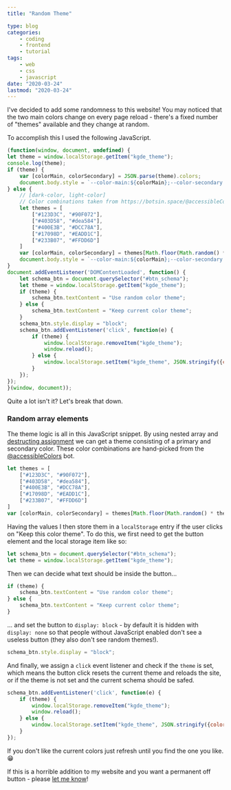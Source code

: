 ```yaml
---
title: "Random Theme"

type: blog
categories:
    - coding
    - frontend
    - tutorial
tags:
    - web
    - css
    - javascript
date: "2020-03-24"
lastmod: "2020-03-24"
---
```


I've decided to add some randomness to this website! You may noticed that the two main colors change on every page reload - there's a fixed number of "themes" available and they change at random.

To accomplish this I used the following JavaScript.

```js
(function(window, document, undefined) {
let theme = window.localStorage.getItem("kgde_theme");
console.log(theme);
if (theme) {
    var [colorMain, colorSecondary] = JSON.parse(theme).colors;
    document.body.style = `--color-main:${colorMain};--color-secondary:${colorSecondary}`;
} else {
    // [dark-color, light-color]
    // Color combinations taken from https://botsin.space/@accessibleColors
    let themes = [
        ["#123D3C", "#90F072"],
        ["#403D58", "#dea584"],
        ["#400E3B", "#DCC78A"],
        ["#17098D", "#EADD1C"],
        ["#233B07", "#FFDD6D"]
    ]
    var [colorMain, colorSecondary] = themes[Math.floor(Math.random() * themes.length)];
    document.body.style = `--color-main:${colorMain};--color-secondary:${colorSecondary}`;
}
document.addEventListener('DOMContentLoaded', function() {
    let schema_btn = document.querySelector("#btn_schema");
    let theme = window.localStorage.getItem("kgde_theme");
    if (theme) {
        schema_btn.textContent = "Use random color theme";
    } else {
        schema_btn.textContent = "Keep current color theme";
    }
    schema_btn.style.display = "block";
    schema_btn.addEventListener('click', function(e) {
        if (theme) {
            window.localStorage.removeItem("kgde_theme");
            window.reload();
        } else {
            window.localStorage.setItem("kgde_theme", JSON.stringify({colors: [colorMain, colorSecondary]}));
        }
    });
});
}(window, document));
```

Quite a lot isn't it? Let's break that down. 

### Random array elements

The theme logic is all in this JavaScript snippet. By using nested array and [destructing assignment](https://developer.mozilla.org/en-US/docs/Web/JavaScript/Reference/Operators/Destructuring_assignment) we can get a theme consisting of a primary and secondary color. These color combinations are hand-picked from the [@accessibleColors](https://botsin.space/@accessibleColors) bot.

```js
let themes = [
    ["#123D3C", "#90F072"],
    ["#403D58", "#dea584"],
    ["#400E3B", "#DCC78A"],
    ["#17098D", "#EADD1C"],
    ["#233B07", "#FFDD6D"]
]
var [colorMain, colorSecondary] = themes[Math.floor(Math.random() * themes.length)];
```

Having the values I then store them in a `localStorage` entry if the user clicks on "Keep this color theme". To do this, we first need to get the button element and the local storage item like so: 

```js
let schema_btn = document.querySelector("#btn_schema");
let theme = window.localStorage.getItem("kgde_theme");
```
Then we can decide what text should be inside the button...

```js
if (theme) {
    schema_btn.textContent = "Use random color theme";
} else {
    schema_btn.textContent = "Keep current color theme";
}
```
... and set the button to `display: block` - by default it is hidden with `display: none` so that people without JavaScript enabled don't see a useless button (they also don't see random themes!).

```js
schema_btn.style.display = "block";
```

And finally, we assign a `click` event listener and check if the `theme` is set, which means the button click resets the current theme and reloads the site, or if the theme is not set and the current schema should be safed.

```js 
schema_btn.addEventListener('click', function(e) {
    if (theme) {
        window.localStorage.removeItem("kgde_theme");
        window.reload();
    } else {
        window.localStorage.setItem("kgde_theme", JSON.stringify({colors: [colorMain, colorSecondary]}));
    }
});
```

If you don't like the current colors just refresh until you find the one you like. 😁

If this is a horrible addition to my website and you want a permanent off button - please [let me know](https://bullgit.party/@kevin "Contact me on Mastodon")!
